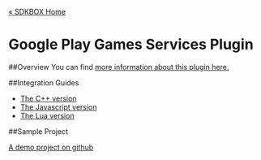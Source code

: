 [&#171; SDKBOX Home](http://sdkbox.com)

<h1>Google Play Games Services Plugin</h1>

##Overview
You can find [more information about this plugin here.](http://www.sdkbox.com/plugins/googleplayservices) 

##Integration Guides

* [The C++ version](./v3-cpp)
* [The Javascript version](./v3-js)
* [The Lua version](./v3-lua)

##Sample Project

[A demo project on github](https://github.com/sdkbox/sdkbox-sample-googleplay)

